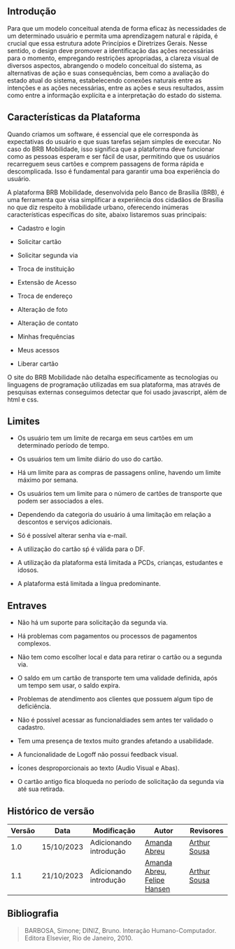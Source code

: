 ## Introdução


Para que um modelo conceitual atenda de forma eficaz às necessidades de um determinado usuário e permita uma aprendizagem natural e rápida, é crucial que essa estrutura adote Princípios e Diretrizes Gerais. Nesse sentido, o design deve promover a identificação das ações necessárias para o momento, empregando restrições apropriadas, a clareza visual de diversos aspectos, abrangendo o modelo conceitual do sistema, as alternativas de ação e suas consequências, bem como a avaliação do estado atual do sistema, estabelecendo conexões naturais entre as intenções e as ações necessárias, entre as ações e seus resultados, assim como entre a informação explícita e a interpretação do estado do sistema.

## Características da Plataforma

Quando criamos um software, é essencial que ele corresponda às expectativas do usuário e que suas tarefas sejam simples de executar. No caso do BRB Mobilidade, isso significa que a plataforma deve funcionar como as pessoas esperam e ser fácil de usar, permitindo que os usuários recarreguem seus cartões e comprem passagens de forma rápida e descomplicada. Isso é fundamental para garantir uma boa experiência do usuário.

A plataforma BRB Mobilidade, desenvolvida pelo Banco de Brasília (BRB), é uma ferramenta que visa simplificar a experiência dos cidadãos de Brasília no que diz respeito à mobilidade urbano, oferecendo inúmeras características específicas do site, abaixo listaremos suas principais:

- Cadastro e login 

- Solicitar cartão 

- Solicitar segunda via

- Troca de instituição

- Extensão de Acesso 

- Troca de endereço
   
- Alteração de foto 

- Alteração de contato

- Minhas frequências

- Meus acessos

- Liberar cartão

O site do BRB Mobilidade não detalha especificamente as tecnologias ou linguagens de programação utilizadas em sua plataforma, mas através de pesquisas externas conseguimos detectar que foi usado javascript, além de html e css. 

## Limites 

- Os usuário tem um limite de recarga em seus cartões em um determinado período de tempo.

- Os usuários tem um limite diário do uso do cartão.

- Há um limite para as compras de passagens online, havendo um limite máximo por semana.

- Os usuários tem um limite para o número de cartões de transporte que podem ser associados a eles. 

- Dependendo da categoria do usuário á uma limitação em relação a descontos e serviços adicionais.

- Só é possível alterar senha via e-mail.

- A utilização do cartão sṕ é válida para o DF.

- A utilização da plataforma está limitada a PCDs, crianças, estudantes e idosos.

- A plataforma está limitada a língua predominante.



## Entraves

- Não há um suporte para solicitação da segunda via. 

- Há problemas com pagamentos ou processos de pagamentos complexos.

- Não tem como escolher local e data para retirar o cartão ou a segunda via. 

- O saldo em um cartão de transporte tem uma validade definida, após um tempo sem usar, o saldo expira.

- Problemas de atendimento aos clientes que possuem algum tipo de deficiência.

- Não é possível acessar as funcionaldiades sem antes ter validado o cadastro.

- Tem uma presença de textos muito grandes afetando a usabilidade. 

- A funcionalidade de Logoff não possui feedback visual.

- Ícones desproporcionais ao texto (Audio Visual e Abas).

- O cartão antigo fica bloqueda no período de solicitação da segunda via até sua retirada.




## Histórico de versão

| Versão | Data       |Modificação                             |Autor                         |Revisores                         |
| ------ | ---------- |--------------------------------------- |----------------------------- |-----------------------------------|
|  1.0   | 15/10/2023   | Adicionando introdução |  [Amanda Abreu](https://github.com/Amandaaaaabreu) | [Arthur Sousa](https://github.com/arthurrsousa) |
|  1.1   | 21/10/2023   | Adicionando introdução |  [Amanda Abreu](https://github.com/Amandaaaaabreu), [Felipe Hansen](https://github.com/FHansen98) | [Arthur Sousa](https://github.com/arthurrsousa) |


## Bibliografia

> BARBOSA, Simone; DINIZ, Bruno. Interação Humano-Computador. Editora Elsevier, Rio de Janeiro, 2010.